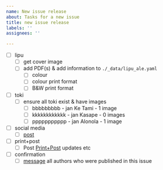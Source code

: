 ```yaml
---
name: New issue release
about: Tasks for a new issue
title: new issue release
labels: ''
assignees: ''

---
```


- [ ] lipu
  - [ ] get cover image
  - [ ] add PDF(s) & add information to `./_data/lipu_ale.yaml`
    - [ ] colour
    - [ ] colour print format
    - [ ] B&W print format
- [ ] toki
  - [ ] ensure all toki exist & have images
    - [ ] bbbbbbbbb - jan Ke Tami - 1 image
    - [ ] kkkkkkkkkkkk - jan Kasape - 0 images
    - [ ] ppppppppppp - jan Alonola - 1 image
- [ ] social media
  - [ ] [post](https://alifeee.notion.site/nanpa-kalama-release-91bdce4545cc46ec9a6efdcb52749a03?pvs=4)
- [ ] print+post
  - [ ] Post [Print+Post](https://alifeee.notion.site/Zine-Printing-e90b5ea07a0d446da381245b7e1550f7?pvs=4) updates etc
- [ ] confirmation
  - [ ] [message](https://www.notion.so/alifeee/lipu-tenpo-33ef2d62d9414a77bbcb7bdf31876c2d?pvs=4#6e6e7273ebee483f8c46537c7d8f0250) all authors who were published in this issue
